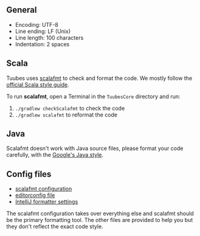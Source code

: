 ## General
- Encoding: UTF-8
- Line ending: LF (Unix)
- Line length: 100 characters
- Indentation: 2 spaces

## Scala
Tuubes uses [scalafmt](https://scalameta.org/scalafmt/) to check and format the code. We mostly follow the [official Scala style guide](https://docs.scala-lang.org/style/).

To run **scalafmt**, open a Terminal in the `TuubesCore` directory and run:
1. `./gradlew checkScalafmt` to check the code
2. `./gradlew scalafmt` to reformat the code

## Java
Scalafmt doesn't work with Java source files, please format your code carefully, with the [Google's Java style](https://google.github.io/styleguide/javaguide.html).

## Config files
- [scalafmt configuration](.scalafmt.conf)
- [editorconfig file](.editorconfig)
- [IntelliJ formatter settings](CodingStyle.xml)

The scalafmt configuration takes over everything else and scalafmt should be the primary formatting tool. The other files are provided to help you but they don't reflect the exact code style.
